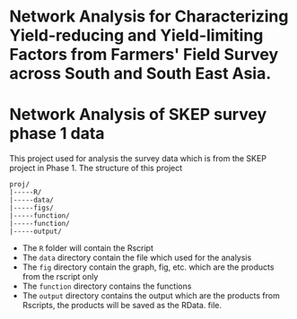 # Network Analysis for Characterizing Yield-reducing and Yield-limiting Factors from Farmers' Field Survey across South and South East Asia. 

# Network Analysis of SKEP survey phase 1 data

This project used for analysis the survey data which is from the SKEP project in Phase 1. 
The structure of this project

```
proj/
|-----R/
|-----data/
|-----figs/
|-----function/
|-----function/
|-----output/
```
- The ``` R ```  folder will contain the Rscript 
- The ``` data ``` directory contain the file which used for the analysis
- The ``` fig ``` directory contain the graph, fig, etc. which are the products from the rscript only
- The ``` function ``` directory contains the functions 
- The ``` output ``` directory contains the output which are the products from Rscripts, the products will be saved as the RData.  file.





